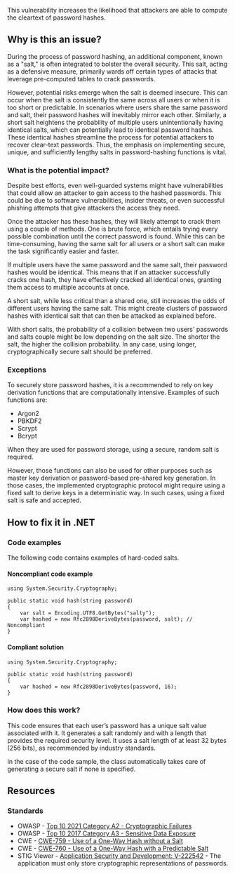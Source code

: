 This vulnerability increases the likelihood that attackers are able to compute the cleartext of password hashes.

## Why is this an issue?

During the process of password hashing, an additional component, known as a "salt," is often integrated to bolster the overall security. This salt,
acting as a defensive measure, primarily wards off certain types of attacks that leverage pre-computed tables to crack passwords.

However, potential risks emerge when the salt is deemed insecure. This can occur when the salt is consistently the same across all users or when it
is too short or predictable. In scenarios where users share the same password and salt, their password hashes will inevitably mirror each other.
Similarly, a short salt heightens the probability of multiple users unintentionally having identical salts, which can potentially lead to identical
password hashes. These identical hashes streamline the process for potential attackers to recover clear-text passwords. Thus, the emphasis on
implementing secure, unique, and sufficiently lengthy salts in password-hashing functions is vital.

### What is the potential impact?

Despite best efforts, even well-guarded systems might have vulnerabilities that could allow an attacker to gain access to the hashed passwords.
This could be due to software vulnerabilities, insider threats, or even successful phishing attempts that give attackers the access they need.

Once the attacker has these hashes, they will likely attempt to crack them using a couple of methods. One is brute force, which entails trying
every possible combination until the correct password is found. While this can be time-consuming, having the same salt for all users or a short salt
can make the task significantly easier and faster.

If multiple users have the same password and the same salt, their password hashes would be identical. This means that if an attacker successfully
cracks one hash, they have effectively cracked all identical ones, granting them access to multiple accounts at once.

A short salt, while less critical than a shared one, still increases the odds of different users having the same salt. This might create clusters
of password hashes with identical salt that can then be attacked as explained before.

With short salts, the probability of a collision between two users' passwords and salts couple might be low depending on the salt size. The shorter
the salt, the higher the collision probability. In any case, using longer, cryptographically secure salt should be preferred.

### Exceptions

To securely store password hashes, it is a recommended to rely on key derivation functions that are computationally intensive. Examples of such
functions are:

- Argon2
- PBKDF2
- Scrypt
- Bcrypt

When they are used for password storage, using a secure, random salt is required.

However, those functions can also be used for other purposes such as master key derivation or password-based pre-shared key generation. In those
cases, the implemented cryptographic protocol might require using a fixed salt to derive keys in a deterministic way. In such cases, using a fixed
salt is safe and accepted.

## How to fix it in .NET

### Code examples

The following code contains examples of hard-coded salts.

#### Noncompliant code example

    using System.Security.Cryptography;
    
    public static void hash(string password)
    {
        var salt = Encoding.UTF8.GetBytes("salty");
        var hashed = new Rfc2898DeriveBytes(password, salt); // Noncompliant
    }

#### Compliant solution

    using System.Security.Cryptography;
    
    public static void hash(string password)
    {
        var hashed = new Rfc2898DeriveBytes(password, 16);
    }

### How does this work?

This code ensures that each user’s password has a unique salt value associated with it. It generates a salt randomly and with a length that
provides the required security level. It uses a salt length of at least 32 bytes (256 bits), as recommended by industry standards.

In the case of the code sample, the class automatically takes care of generating a secure salt if none is specified.

## Resources

### Standards

- OWASP - [Top 10 2021 Category A2 - Cryptographic Failures](https://owasp.org/Top10/A02_2021-Cryptographic_Failures/)
- OWASP - [Top 10 2017 Category A3 - Sensitive Data
  Exposure](https://www.owasp.org/www-project-top-ten/2017/A3_2017-Sensitive_Data_Exposure)
- CWE - [CWE-759 - Use of a One-Way Hash without a Salt](https://cwe.mitre.org/data/definitions/759)
- CWE - [CWE-760 - Use of a One-Way Hash with a Predictable Salt](https://cwe.mitre.org/data/definitions/760)
- STIG Viewer - [Application Security and
  Development: V-222542](https://stigviewer.com/stig/application_security_and_development/2023-06-08/finding/V-222542) - The application must only store cryptographic representations of passwords.